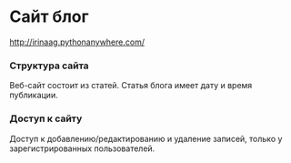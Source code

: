 # Сайт блог
http://irinaag.pythonanywhere.com/
### Структура сайта
Веб-сайт состоит из статей.
Статья блога имеет дату и время публикации.
### Доступ к сайту
Доступ к добавлению/редактированию и удаление  записей, только у зарегистрированных пользователей.
